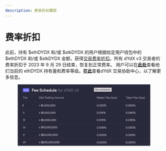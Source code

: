 ```yaml
---
description: 费率折扣概观
---
```


# 费率折扣

此前，持有 $ethDYDX 和/或 $stkDYDX 的用户根据给定用户钱包中的 $ethDYDX 和/或 $stkDYDX 金额，获得[交易费率折扣](https://dydx.exchange/blog/v3-updated-fee-schedule)。所有 dYdX v3 交易者的费率折扣于 2023 年 9 月 29 日结束，恢复到正常费率。 用户可以在[**此处**](https://trade.dydx.exchange/portfolio/fees)查看他们当前的 ethDYDX 持有量和费率等级。[**在此**](https://help.dydx.exchange/en/articles/4798040-perpetual-trade-fees)查看dYdX 交易协助中心，以了解更多信息。

<figure><img src="../.gitbook/assets/Screenshot 2023-10-05 at 09.39.07.png" alt=""><figcaption></figcaption></figure>
